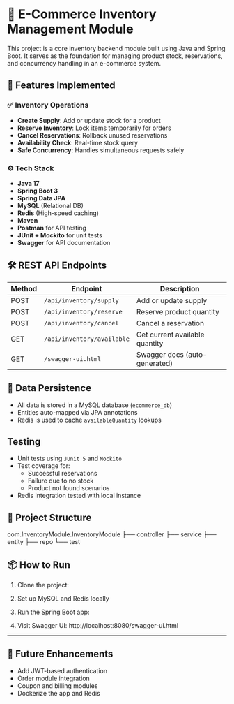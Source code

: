 # 🛒 E-Commerce Inventory Management Module

This project is a core inventory backend module built using Java and Spring Boot. It serves as the foundation for managing product stock, reservations, and concurrency handling in an e-commerce system.

## 🚀 Features Implemented

### ✅ Inventory Operations
- **Create Supply**: Add or update stock for a product
- **Reserve Inventory**: Lock items temporarily for orders
- **Cancel Reservations**: Rollback unused reservations
- **Availability Check**: Real-time stock query
- **Safe Concurrency**: Handles simultaneous requests safely

### ⚙️ Tech Stack
- **Java 17**
- **Spring Boot 3**
- **Spring Data JPA**
- **MySQL** (Relational DB)
- **Redis** (High-speed caching)
- **Maven**
- **Postman** for API testing
- **JUnit + Mockito** for unit tests
- **Swagger** for API documentation

## 🛠️ REST API Endpoints

| Method | Endpoint                    | Description                         |
|--------|-----------------------------|-------------------------------------|
| POST   | `/api/inventory/supply`    | Add or update supply                |
| POST   | `/api/inventory/reserve`   | Reserve product quantity            |
| POST   | `/api/inventory/cancel`    | Cancel a reservation                |
| GET    | `/api/inventory/available` | Get current available quantity      |
| GET    | `/swagger-ui.html`         | Swagger docs (auto-generated)       |

## 💾 Data Persistence

- All data is stored in a MySQL database (`ecommerce_db`)
- Entities auto-mapped via JPA annotations
- Redis is used to cache `availableQuantity` lookups

##  Testing

- Unit tests using `JUnit 5` and `Mockito`
- Test coverage for:
  - Successful reservations
  - Failure due to no stock
  - Product not found scenarios
- Redis integration tested with local instance

## 📂 Project Structure

com.InventoryModule.InventoryModule
├── controller
├── service
├── entity
├── repo
└── test


## 📦 How to Run

1. Clone the project:

2. Set up MySQL and Redis locally

3. Run the Spring Boot app:

4. Visit Swagger UI: http://localhost:8080/swagger-ui.html

---

## 🧠 Future Enhancements

- Add JWT-based authentication
- Order module integration
- Coupon and billing modules
- Dockerize the app and Redis


